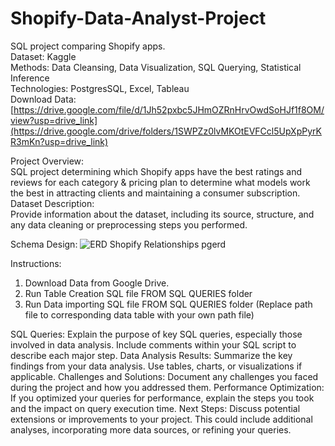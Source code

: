 # Shopify-Data-Analyst-Project
SQL project comparing Shopify apps. <br/>
Dataset: Kaggle <br/>
Methods: Data Cleansing, Data Visualization, SQL Querying, Statistical Inference <br/>
Technologies: PostgresSQL, Excel, Tableau <br/>
Download Data: [https://drive.google.com/file/d/1Jh52pxbc5JHmOZRnHrvOwdSoHJf1f8OM/view?usp=drive_link](https://drive.google.com/drive/folders/1SWPZz0lvMKOtEVFCcl5UpXpPyrKR3mKn?usp=drive_link) <br/>


Project Overview: <br/>
  SQL project determining which Shopify apps have the best ratings and reviews for each category &amp; pricing plan to determine what models work the best in attracting clients and maintaining a consumer subscription. <br/>
Dataset Description: <br/>
  Provide information about the dataset, including its source, structure, and any data cleaning or preprocessing steps you performed.


    
Schema Design:
![ERD Shopify Relationships pgerd](https://github.com/joshuanc1/Shopify-Data-Analyst-Project/assets/108759536/693cc8fb-d91d-48dc-aadb-19663390bf3f)


Instructions: <br/>
  1. Download Data from Google Drive. <br/>
  2. Run Table Creation SQL file FROM SQL QUERIES folder <br/>
  3. Run Data importing SQL file FROM SQL QUERIES folder (Replace path file to corresponding data table with your own path file) <br/>

SQL Queries:
  Explain the purpose of key SQL queries, especially those involved in data analysis. Include comments within your SQL script to describe each major step.
Data Analysis Results:
  Summarize the key findings from your data analysis. Use tables, charts, or visualizations if applicable.
Challenges and Solutions:
  Document any challenges you faced during the project and how you addressed them.
Performance Optimization:
  If you optimized your queries for performance, explain the steps you took and the impact on query execution time.
Next Steps:
  Discuss potential extensions or improvements to your project. This could include additional analyses, incorporating more data sources, or refining your queries.
